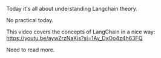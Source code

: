 Today it's all about understanding Langchain theory.

No practical today.

This video covers the concepts of LangChain in a nice way:
https://youtu.be/aywZrzNaKjs?si=1Ay_DxOo4z4h63FQ

Need to read more.
